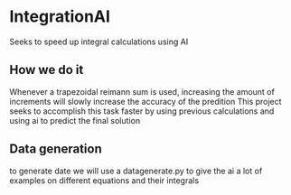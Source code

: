 # IntegrationAI
Seeks to speed up integral calculations using AI

## How we do it

Whenever a trapezoidal reimann sum is used, increasing the 
amount of increments will slowly increase the accuracy of the predition
This project seeks to accomplish this task faster by
using previous calculations and using ai to predict the final
solution


## Data generation
to generate date we will use a datagenerate.py to give
the ai a lot of examples on different equations and their 
integrals